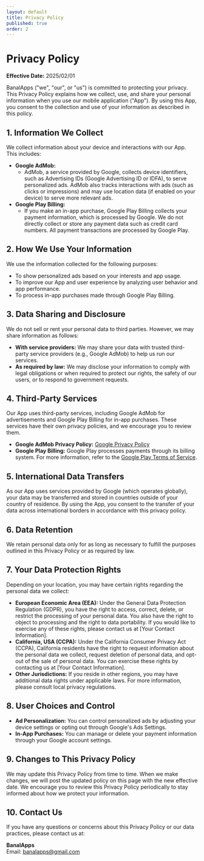 ```yaml
---
layout: default
title: Privacy Policy
published: true
order: 2
---
```


# Privacy Policy
**Effective Date:** 2025/02/01

BanalApps ("we", "our", or "us") is committed to protecting your privacy. This Privacy Policy explains how we collect, use, and share your personal information when you use our mobile application ("App"). By using this App, you consent to the collection and use of your information as described in this policy.

## 1. Information We Collect
We collect information about your device and interactions with our App. This includes:
- **Google AdMob:**
  - AdMob, a service provided by Google, collects device identifiers, such as Advertising IDs (Google Advertising ID or IDFA), to serve personalized ads. AdMob also tracks interactions with ads (such as clicks or impressions) and may use location data (if enabled on your device) to serve more relevant ads.
- **Google Play Billing:**
  - If you make an in-app purchase, Google Play Billing collects your payment information, which is processed by Google. We do not directly collect or store any payment data such as credit card numbers. All payment transactions are processed by Google Play.

## 2. How We Use Your Information
We use the information collected for the following purposes:
- To show personalized ads based on your interests and app usage.
- To improve our App and user experience by analyzing user behavior and app performance.
- To process in-app purchases made through Google Play Billing.

## 3. Data Sharing and Disclosure
We do not sell or rent your personal data to third parties. However, we may share information as follows:
- **With service providers:** We may share your data with trusted third-party service providers (e.g., Google AdMob) to help us run our services.
- **As required by law:** We may disclose your information to comply with legal obligations or when required to protect our rights, the safety of our users, or to respond to government requests.

## 4. Third-Party Services
Our App uses third-party services, including Google AdMob for advertisements and Google Play Billing for in-app purchases. These services have their own privacy policies, and we encourage you to review them.
- **Google AdMob Privacy Policy:** [Google Privacy Policy](https://policies.google.com/privacy)
- **Google Play Billing:** Google Play processes payments through its billing system. For more information, refer to the [Google Play Terms of Service](https://play.google.com/about/play-terms.html).

## 5. International Data Transfers
As our App uses services provided by Google (which operates globally), your data may be transferred and stored in countries outside of your country of residence. By using the App, you consent to the transfer of your data across international borders in accordance with this privacy policy.

## 6. Data Retention
We retain personal data only for as long as necessary to fulfill the purposes outlined in this Privacy Policy or as required by law.

## 7. Your Data Protection Rights
Depending on your location, you may have certain rights regarding the personal data we collect:
- **European Economic Area (EEA):** Under the General Data Protection Regulation (GDPR), you have the right to access, correct, delete, or restrict the processing of your personal data. You also have the right to object to processing and the right to data portability. If you would like to exercise any of these rights, please contact us at [Your Contact Information].
- **California, USA (CCPA):** Under the California Consumer Privacy Act (CCPA), California residents have the right to request information about the personal data we collect, request deletion of personal data, and opt-out of the sale of personal data. You can exercise these rights by contacting us at [Your Contact Information].
- **Other Jurisdictions:** If you reside in other regions, you may have additional data rights under applicable laws. For more information, please consult local privacy regulations.

## 8. User Choices and Control
- **Ad Personalization:** You can control personalized ads by adjusting your device settings or opting out through Google's Ads Settings.
- **In-App Purchases:** You can manage or delete your payment information through your Google account settings.

## 9. Changes to This Privacy Policy
We may update this Privacy Policy from time to time. When we make changes, we will post the updated policy on this page with the new effective date. We encourage you to review this Privacy Policy periodically to stay informed about how we protect your information.

## 10. Contact Us
If you have any questions or concerns about this Privacy Policy or our data practices, please contact us at:

**BanalApps**  
Email: banalapps@gmail.com
